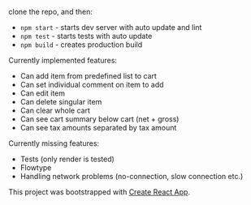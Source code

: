 clone the repo, and then:

- `npm start` - starts dev server with auto update and lint
- `npm test` - starts tests with auto update
- `npm build` - creates production build

Currently implemented features:
- Can add item from predefined list to cart
- Can set individual comment on item to add
- Can edit item
- Can delete singular item
- Can clear whole cart
- Can see cart summary below cart (net + gross)
- Can see tax amounts separated by tax amount

Currently missing features:
- Tests (only render is tested)
- Flowtype
- Handling network problems (no-connection, slow connection etc.)

This project was bootstrapped with [Create React App](https://github.com/facebookincubator/create-react-app).
